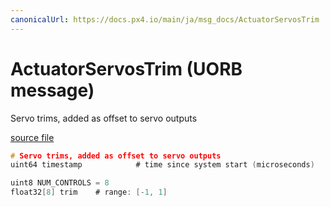 ```yaml
---
canonicalUrl: https://docs.px4.io/main/ja/msg_docs/ActuatorServosTrim
---
```


# ActuatorServosTrim (UORB message)

Servo trims, added as offset to servo outputs

[source file](https://github.com/PX4/PX4-Autopilot/blob/release/1.14/msg/ActuatorServosTrim.msg)

```c
# Servo trims, added as offset to servo outputs
uint64 timestamp            # time since system start (microseconds)

uint8 NUM_CONTROLS = 8
float32[8] trim    # range: [-1, 1]

```
